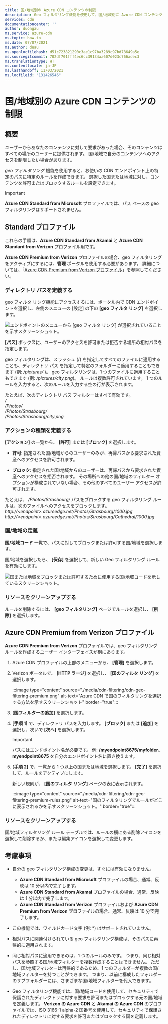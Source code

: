 ```yaml
---
title: 国/地域別の Azure CDN コンテンツの制限
description: Geo フィルタリング機能を使用して、国/地域別に Azure CDN コンテンツへのアクセスを制限する方法について説明します。
services: cdn
documentationcenter: ''
author: duongau
ms.service: azure-cdn
ms.topic: how-to
ms.date: 07/07/2021
ms.author: duau
ms.openlocfilehash: d51c723821290c3ae1c97ba3289c97bd78649a5e
ms.sourcegitcommit: 702df701fff4ec6cc39134aa607d023c766adec3
ms.translationtype: HT
ms.contentlocale: ja-JP
ms.lasthandoff: 11/03/2021
ms.locfileid: "131426546"
---
```

# <a name="restrict-azure-cdn-content-by-countryregion"></a>国/地域別の Azure CDN コンテンツの制限

## <a name="overview"></a>概要
ユーザーからあなたのコンテンツに対して要求があった場合、そのコンテンツはすべての場所のユーザーに提供されます。 国/地域で自分のコンテンツへのアクセスを制限したい場合があります。 

*geo フィルタリング* 機能を使用すると、お使いの CDN エンドポイント上の特定のパスに特定のルールを作成できます。 選択した国または地域に対し、コンテンツを許可またはブロックするルールを設定できます。

> [!IMPORTANT]
> **Azure CDN Standard from Microsoft** プロファイルでは、パス ベースの geo フィルタリングはサポートされません。
> 

## <a name="standard-profiles"></a>Standard プロファイル

これらの手順は、**Azure CDN Standard from Akamai** と **Azure CDN Standard from Verizon** プロファイル用です。

**Azure CDN Premium from Verizon** プロファイルの場合、geo フィルタリングをアクティブにするには、**管理** ポータルを使用する必要があります。 詳細については、「[Azure CDN Premium from Verizon プロファイル](#azure-cdn-premium-from-verizon-profiles)」を参照してください。

### <a name="define-the-directory-path"></a>ディレクトリ パスを定義する
geo フィルタ リング機能にアクセスするには、ポータル内で CDN エンドポイントを選択し、左側のメニューの [設定] の下の **[geo フィルタ リング]** を選択します。 

![エンドポイントのメニューから [geo フィルタ リング] が選択されていることを示すスクリーンショット。](./media/cdn-filtering/cdn-geo-filtering-standard.png)

**[パス]** ボックスに、ユーザーのアクセスを許可または拒否する場所の相対パスを指定します。 

geo フィルタリングは、スラッシュ (/) を指定してすべてのファイルに適用することも、ディレクトリ パス を指定して特定のフォルダーに適用することもできます (例: */pictures/* )。 geo フィルタリングは、1 つのファイルに適用することもできます (例: */pictures/city.png*)。 ルールは複数許可されています。 1 つのルールを入力すると、次のルールを入力する空の行が表示されます。

たとえば、次のディレクトリ パス フィルターはすべて有効です。   
*/*                                 
*/Photos/*      
*/Photos/Strasbourg/*      
*/Photos/Strasbourg/city.png*

### <a name="define-the-type-of-action"></a>アクションの種類を定義する

**[アクション]** の一覧から、 **[許可]** または **[ブロック]** を選択します。 

- **許可**: 指定された国/地域からのユーザーのみが、再帰パスから要求された資産へのアクセスを許可されます。

- **ブロック**: 指定された国/地域からのユーザーは、再帰パスから要求された資産へのアクセスを拒否されます。 その場所への他の国/地域のフィルター オプションが構成されていない場合、その他のすべてのユーザー アクセスが許可されます。

たとえば、 */Photos/Strasbourg/* パスをブロックする geo フィルタリング ルールは、次のファイルへのアクセスをブロックします。     
*http:\//\<endpoint>.azureedge.net/Photos/Strasbourg/1000.jpg*
*http:\//\<endpoint>.azureedge.net/Photos/Strasbourg/Cathedral/1000.jpg*

### <a name="define-the-countriesregions"></a>国/地域の定義

**国/地域コード** 一覧で、パスに対してブロックまたは許可する国/地域を選択します。 

国/地域を選択したら、 **[保存]** を選択して、新しい Geo フィルタリング ルールを有効にします。 

![国または地域をブロックまたは許可するために使用する国/地域コードを示しているスクリーンショット。](./media/cdn-filtering/cdn-geo-filtering-rules.png)

### <a name="clean-up-resources"></a>リソースをクリーンアップする

ルールを削除するには、 **[geo フィルタリング]** ページでルールを選択し、 **[削除]** を選択します。

## <a name="azure-cdn-premium-from-verizon-profiles"></a>Azure CDN Premium from Verizon プロファイル

**Azure CDN Premium from Verizon** プロファイルでは、geo フィルタリング ルールを作成するユーザー インターフェイスが別にあります。

1. Azure CDN プロファイルの上部のメニューから、 **[管理]** を選択します。

2. Verizon ポータルで、 **[HTTP ラージ]** を選択し、 **[国のフィルタ リング]** を選択します。

    :::image type="content" source="./media/cdn-filtering/cdn-geo-filtering-premium.png" alt-text="Azure CDN で国のフィルタリングを選択する方法を示すスクリーンショット" border="true":::
  
3. **[国フィルターの追加]** を選択します。

4. **[手順 1]** で、ディレクトリ パスを入力します。 **[ブロック]** または **[追加]** を選択し、次いで **[次へ]** を選択します。

    > [!IMPORTANT]
    > パスにはエンドポイント名が必要です。  例: **/myendpoint8675/myfolder**。  **myendpoint8675** を自分のエンドポイント名に置き換えます。
    > 
    
5. **[手順 2]** で、一覧から 1 つ以上の国または地域を選択します。 **[完了]** を選択して、ルールをアクティブにします。 
    
    新しい規則が、 **[国のフィルタ リング]** ページの表に表示されます。
    
    :::image type="content" source="./media/cdn-filtering/cdn-geo-filtering-premium-rules.png" alt-text="国のフィルタリングでルールがどこに表示されるかを示すスクリーンショット。" border="true":::
 
### <a name="clean-up-resources"></a>リソースをクリーンアップする
国/地域フィルタリング ルール テーブルでは、ルールの横にある削除アイコンを選択して削除するか、または編集アイコンを選択して変更します。

## <a name="considerations"></a>考慮事項
* 自分の geo フィルタリング構成の変更は、すぐには有効になりません。
   * **Azure CDN Standard from Microsoft** プロファイルの場合、通常、反映は 10 分以内で完了します。 
   * **Azure CDN Standard from Akamai** プロファイルの場合、通常、反映は 1 分以内で完了します。 
   * **Azure CDN Standard from Verizon** プロファイルおよび **Azure CDN Premium from Verizon** プロファイルの場合、通常、反映は 10 分で完了します。 
 
* この機能では、ワイルドカード文字 (例: *) はサポートされていません。

* 相対パスに関連付けられている geo フィルタリング構成は、そのパスに再帰的に適用されます。

* 同じ相対パスに適用できるのは、1 つのルールのみです。 つまり、同じ相対パスを参照する国/地域フィルターを複数作成することはできません。 ただし、国/地域フィルターは再帰的であるため、1 つのフォルダーが複数の国/地域フィルターを持つことができます。 つまり、以前に構成したフォルダーのサブフォルダーには、さまざまな国/地域フィルターを代入できます。

* Geo フィルタリング機能では、国/地域コードを使用して、セキュリティで保護されたディレクトリに対する要求を許可またはブロックする元の国/地域を定義します。  **Verizon の Azure CDN** と **Akamai の Azure CDN** のプロファイルでは、ISO 3166-1 alpha-2 国番号を使用して、セキュリティで保護されたディレクトリに対する要求を許可またはブロックする国を定義します。 

